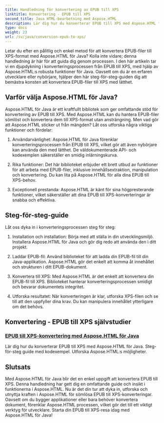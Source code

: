 ```yaml
---
title: Handledning för konvertering av EPUB till XPS
linktitle: Konvertering - EPUB till XPS
second_title: Java HTML-bearbetning med Aspose.HTML
description: Lär dig hur du konverterar EPUB till XPS med Aspose.HTML för Java. Få en steg-för-steg-guide och kodexempel, och utforska Aspose.HTML:s möjligheter i dessa handledningar.
type: docs
weight: 23
url: /sv/java/conversion-epub-to-xps/
---
```


Letar du efter en pålitlig och enkel metod för att konvertera EPUB-filer till XPS-format med Aspose.HTML för Java? Kolla inte vidare; denna handledning är här för att guida dig genom processen. I den här artikeln tar vi en djupdykning i konverteringsprocessen från EPUB till XPS, med hjälp av Aspose.HTML:s robusta funktioner för Java. Oavsett om du är en erfaren utvecklare eller nybörjare, hjälper den här steg-för-steg-guiden dig att bemästra konsten att konvertera EPUB-filer till XPS med lätthet.

## Varför välja Aspose.HTML för Java?

Aspose.HTML för Java är ett kraftfullt bibliotek som ger omfattande stöd för konvertering av EPUB till XPS. Med Aspose.HTML kan du hantera EPUB-filer sömlöst och konvertera dem till XPS-format utan ansträngning. Men vad gör att Aspose.HTML sticker ut från mängden? Låt oss utforska några viktiga funktioner och fördelar:

1. Användarvänlighet: Aspose.HTML för Java förenklar konverteringsprocessen från EPUB till XPS, vilket gör att även nybörjare kan använda den med lätthet. De väldokumenterade API- och kodexemplen säkerställer en smidig inlärningskurva.

2. Rika funktioner: Det här biblioteket erbjuder ett brett utbud av funktioner för att arbeta med EPUB-filer, inklusive innehållsextraktion, manipulation och konvertering. Du kan lita på Aspose.HTML för alla dina EPUB till XPS-behov.

3. Exceptionell prestanda: Aspose.HTML är känt för sina högpresterande funktioner, vilket säkerställer att dina EPUB till XPS-konverteringar är snabba och effektiva.

## Steg-för-steg-guide

Låt oss dyka in i konverteringsprocessen steg för steg:

1. Installation och installation: Börja med att ställa in din utvecklingsmiljö. Installera Aspose.HTML för Java och gör dig redo att använda den i ditt projekt.

2. Laddar EPUB-fil: Använd biblioteket för att ladda din EPUB-fil till din Java-applikation. Aspose.HTML gör det enkelt att komma åt innehållet och strukturen i ditt EPUB-dokument.

3. Konvertera till XPS: Med Aspose.HTML är det enkelt att konvertera din EPUB-fil till XPS. Biblioteket hanterar konverteringsprocessen smidigt och bevarar dokumentets integritet.

4. Utforska resultatet: När konverteringen är klar, utforska XPS-filen och se till att den uppfyller dina krav. Du kan manipulera innehållet ytterligare om det behövs.

## Konvertering - EPUB till XPS självstudier
### [EPUB till XPS-konvertering med Aspose.HTML för Java](./convert-epub-to-xps/)
Lär dig hur du konverterar EPUB till XPS med Aspose.HTML för Java. Steg-för-steg guide med kodexempel. Utforska Aspose.HTML:s möjligheter.

## Slutsats

Med Aspose.HTML för Java blir det en enkel uppgift att konvertera EPUB till XPS. Denna handledning har gett dig en omfattande guide och insikt i funktionerna i Aspose.HTML. Nu är det din tur att dyka in, utforska och utnyttja kraften i Aspose.HTML för sömlösa EPUB till XPS-konverteringar. Oavsett om du bygger applikationer eller bara behöver konvertera dokument, förenklar Aspose.HTML processen, vilket gör det till ett viktigt verktyg för utvecklare. Starta din EPUB till XPS-resa idag med Aspose.HTML för Java!